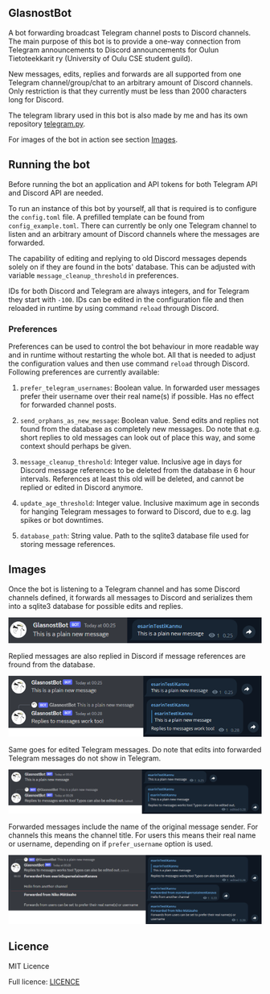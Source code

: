 ## GlasnostBot

A bot forwarding broadcast Telegram channel posts to Discord channels. The main purpose of this bot is to provide a
one-way connection from Telegram announcements to Discord announcements for Oulun Tietoteekkarit ry 
(University of Oulu CSE student guild).

New messages, edits, replies and forwards are all supported from one Telegram channel/group/chat to an arbitrary amount 
of Discord channels. Only restriction is that they currently must be less than 2000 characters long for Discord.

The telegram library used in this bot is also made by me and has its own repository 
[telegram.py](https://github.com/Visperi/telegram.py).

For images of the bot in action see section [Images](#Images).

## Running the bot

Before running the bot an application and API tokens for both Telegram API and Discord API are needed.

To run an instance of this bot by yourself, all that is required is to configure the `config.toml` file. 
A prefilled template can be found from `config_example.toml`. There can currently be only one Telegram channel to listen
and an arbitrary amount of Discord channels where the 
messages are forwarded.

The capability of editing and replying to old Discord messages depends solely on if they are found in the bots' 
database. This can be adjusted with variable `message_cleanup_threshold` in preferences.

IDs for both Discord and Telegram are always integers, and for Telegram they start with `-100`. 
IDs can be edited in the configuration file and then reloaded in runtime by using command `reload` through Discord.

### Preferences

Preferences can be used to control the bot behaviour in more readable way and in runtime without restarting the whole 
bot. All that is needed to adjust the configuration values and then use command `reload` through Discord. 
Following preferences are currently available:

1. `prefer_telegram_usernames`: Boolean value. In forwarded user messages prefer their username over their real name(s)
if possible. Has no effect for forwarded channel posts.

2. `send_orphans_as_new_message`: Boolean value. Send edits and replies not found from the database as completely new 
messages. Do note that e.g. short replies to old messages can look out of place this way, and some context should 
perhaps be given.

3. `message_cleanup_threshold`: Integer value. Inclusive age in days for Discord message references to be deleted from 
the database in 6 hour intervals. References at least this old will be deleted, and cannot be replied or edited in 
Discord anymore.

4. `update_age_threshold`: Integer value. Inclusive maximum age in seconds for hanging Telegram messages to forward to 
Discord, due to e.g. lag spikes or bot downtimes.

5. `database_path`: String value. Path to the sqlite3 database file used for storing message references.

## Images

Once the bot is listening to a Telegram channel and has some Discord channels defined, it forwards all messages to 
Discord and serializes them into a sqlite3 database for possible edits and replies.

![Plain new message](img/plain_new.png)

Replied messages are also replied in Discord if message references are fround from the database.

![Reply message](img/reply.png)

Same goes for edited Telegram messages. Do note that edits into forwarded Telegram messages do not show in Telegram.

![Edited message](img/edit.png)

Forwarded messages include the name of the original message sender. For channels this means the channel title. 
For users this means their real name or username, depending on if `prefer_username` option is used.

![Forwarded message](img/forward.png)

## Licence

MIT Licence

Full licence: [LICENCE](LICENCE)
